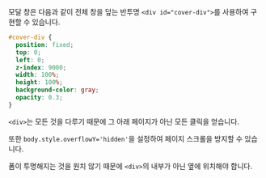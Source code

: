 모달 창은 다음과 같이 전체 창을 덮는 반투명 `<div id="cover-div">`를 사용하여 구현할 수 있습니다.

```css
#cover-div {
  position: fixed;
  top: 0;
  left: 0;
  z-index: 9000;
  width: 100%;
  height: 100%;
  background-color: gray;
  opacity: 0.3;
}
```

`<div>`는 모든 것을 다루기 때문에 그 아래 페이지가 아닌 모든 클릭을 얻습니다.

또한 `body.style.overflowY='hidden'`을 설정하여 페이지 스크롤을 방지할 수 있습니다.

폼이 투명해지는 것을 원치 않기 때문에 `<div>`의 내부가 아닌 옆에 위치해야 합니다.
